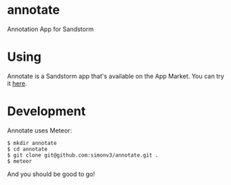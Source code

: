 # annotate
Annotation App for Sandstorm

# Using

Annotate is a Sandstorm app that's available on the App Market. You can try it [here](https://apps.sandstorm.io/app/c6zfftftrra9d4pdyuc1psew65ukqrjujvk20fac4zke1uasxv10).

# Development

Annotate uses Meteor:

```
$ mkdir annotate
$ cd annotate
$ git clone git@github.com:simonv3/annotate.git .
$ meteor
```

And you should be good to go!

